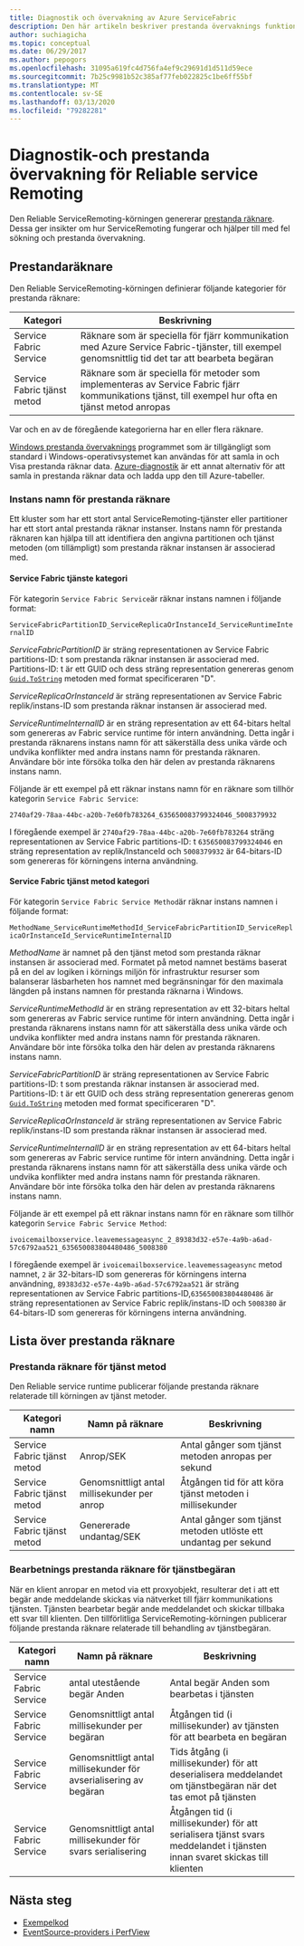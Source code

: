 ```yaml
---
title: Diagnostik och övervakning av Azure ServiceFabric
description: Den här artikeln beskriver prestanda övervaknings funktionerna i Service Fabric Reliable ServiceRemoting-körningsmiljön, t. ex. prestanda räknare som släpps av den.
author: suchiagicha
ms.topic: conceptual
ms.date: 06/29/2017
ms.author: pepogors
ms.openlocfilehash: 31095a619fc4d756fa4ef9c29691d1d511d59ece
ms.sourcegitcommit: 7b25c9981b52c385af77feb022825c1be6ff55bf
ms.translationtype: MT
ms.contentlocale: sv-SE
ms.lasthandoff: 03/13/2020
ms.locfileid: "79282281"
---
```

# <a name="diagnostics-and-performance-monitoring-for-reliable-service-remoting"></a>Diagnostik-och prestanda övervakning för Reliable service Remoting
Den Reliable ServiceRemoting-körningen genererar [prestanda räknare](https://msdn.microsoft.com/library/system.diagnostics.performancecounter.aspx). Dessa ger insikter om hur ServiceRemoting fungerar och hjälper till med fel sökning och prestanda övervakning.


## <a name="performance-counters"></a>Prestandaräknare
Den Reliable ServiceRemoting-körningen definierar följande kategorier för prestanda räknare:

| Kategori | Beskrivning |
| --- | --- |
| Service Fabric Service |Räknare som är speciella för fjärr kommunikation med Azure Service Fabric-tjänster, till exempel genomsnittlig tid det tar att bearbeta begäran |
| Service Fabric tjänst metod |Räknare som är speciella för metoder som implementeras av Service Fabric fjärr kommunikations tjänst, till exempel hur ofta en tjänst metod anropas |

Var och en av de föregående kategorierna har en eller flera räknare.

[Windows prestanda övervaknings](https://technet.microsoft.com/library/cc749249.aspx) programmet som är tillgängligt som standard i Windows-operativsystemet kan användas för att samla in och Visa prestanda räknar data. [Azure-diagnostik](../cloud-services/cloud-services-dotnet-diagnostics.md) är ett annat alternativ för att samla in prestanda räknar data och ladda upp den till Azure-tabeller.

### <a name="performance-counter-instance-names"></a>Instans namn för prestanda räknare
Ett kluster som har ett stort antal ServiceRemoting-tjänster eller partitioner har ett stort antal prestanda räknar instanser. Instans namn för prestanda räknaren kan hjälpa till att identifiera den angivna partitionen och tjänst metoden (om tillämpligt) som prestanda räknar instansen är associerad med.

#### <a name="service-fabric-service-category"></a>Service Fabric tjänste kategori
För kategorin `Service Fabric Service`är räknar instans namnen i följande format:

`ServiceFabricPartitionID_ServiceReplicaOrInstanceId_ServiceRuntimeInternalID`

*ServiceFabricPartitionID* är sträng representationen av Service Fabric partitions-ID: t som prestanda räknar instansen är associerad med. Partitions-ID: t är ett GUID och dess sträng representation genereras genom [`Guid.ToString`](https://msdn.microsoft.com/library/97af8hh4.aspx) metoden med format specificeraren "D".

*ServiceReplicaOrInstanceId* är sträng representationen av Service Fabric replik/instans-ID som prestanda räknar instansen är associerad med.

*ServiceRuntimeInternalID* är en sträng representation av ett 64-bitars heltal som genereras av Fabric service runtime för intern användning. Detta ingår i prestanda räknarens instans namn för att säkerställa dess unika värde och undvika konflikter med andra instans namn för prestanda räknaren. Användare bör inte försöka tolka den här delen av prestanda räknarens instans namn.

Följande är ett exempel på ett räknar instans namn för en räknare som tillhör kategorin `Service Fabric Service`:

`2740af29-78aa-44bc-a20b-7e60fb783264_635650083799324046_5008379932`

I föregående exempel är `2740af29-78aa-44bc-a20b-7e60fb783264` sträng representationen av Service Fabric partitions-ID: t `635650083799324046` en sträng representation av replik/InstanceId och `5008379932` är 64-bitars-ID som genereras för körningens interna användning.

#### <a name="service-fabric-service-method-category"></a>Service Fabric tjänst metod kategori
För kategorin `Service Fabric Service Method`är räknar instans namnen i följande format:

`MethodName_ServiceRuntimeMethodId_ServiceFabricPartitionID_ServiceReplicaOrInstanceId_ServiceRuntimeInternalID`

*MethodName* är namnet på den tjänst metod som prestanda räknar instansen är associerad med. Formatet på metod namnet bestäms baserat på en del av logiken i körnings miljön för infrastruktur resurser som balanserar läsbarheten hos namnet med begränsningar för den maximala längden på instans namnen för prestanda räknarna i Windows.

*ServiceRuntimeMethodId* är en sträng representation av ett 32-bitars heltal som genereras av Fabric service runtime för intern användning. Detta ingår i prestanda räknarens instans namn för att säkerställa dess unika värde och undvika konflikter med andra instans namn för prestanda räknaren. Användare bör inte försöka tolka den här delen av prestanda räknarens instans namn.

*ServiceFabricPartitionID* är sträng representationen av Service Fabric partitions-ID: t som prestanda räknar instansen är associerad med. Partitions-ID: t är ett GUID och dess sträng representation genereras genom [`Guid.ToString`](https://msdn.microsoft.com/library/97af8hh4.aspx) metoden med format specificeraren "D".

*ServiceReplicaOrInstanceId* är sträng representationen av Service Fabric replik/instans-ID som prestanda räknar instansen är associerad med.

*ServiceRuntimeInternalID* är en sträng representation av ett 64-bitars heltal som genereras av Fabric service runtime för intern användning. Detta ingår i prestanda räknarens instans namn för att säkerställa dess unika värde och undvika konflikter med andra instans namn för prestanda räknaren. Användare bör inte försöka tolka den här delen av prestanda räknarens instans namn.

Följande är ett exempel på ett räknar instans namn för en räknare som tillhör kategorin `Service Fabric Service Method`:

`ivoicemailboxservice.leavemessageasync_2_89383d32-e57e-4a9b-a6ad-57c6792aa521_635650083804480486_5008380`

I föregående exempel är `ivoicemailboxservice.leavemessageasync` metod namnet, `2` är 32-bitars-ID som genereras för körningens interna användning, `89383d32-e57e-4a9b-a6ad-57c6792aa521` är sträng representationen av Service Fabric partitions-ID,`635650083804480486` är sträng representationen av Service Fabric replik/instans-ID och `5008380` är 64-bitars-ID som genereras för körningens interna användning.

## <a name="list-of-performance-counters"></a>Lista över prestanda räknare
### <a name="service-method-performance-counters"></a>Prestanda räknare för tjänst metod

Den Reliable service runtime publicerar följande prestanda räknare relaterade till körningen av tjänst metoder.

| Kategori namn | Namn på räknare | Beskrivning |
| --- | --- | --- |
| Service Fabric tjänst metod |Anrop/SEK |Antal gånger som tjänst metoden anropas per sekund |
| Service Fabric tjänst metod |Genomsnittligt antal millisekunder per anrop |Åtgången tid för att köra tjänst metoden i millisekunder |
| Service Fabric tjänst metod |Genererade undantag/SEK |Antal gånger som tjänst metoden utlöste ett undantag per sekund |

### <a name="service-request-processing-performance-counters"></a>Bearbetnings prestanda räknare för tjänstbegäran
När en klient anropar en metod via ett proxyobjekt, resulterar det i att ett begär ande meddelande skickas via nätverket till fjärr kommunikations tjänsten. Tjänsten bearbetar begär ande meddelandet och skickar tillbaka ett svar till klienten. Den tillförlitliga ServiceRemoting-körningen publicerar följande prestanda räknare relaterade till behandling av tjänstbegäran.

| Kategori namn | Namn på räknare | Beskrivning |
| --- | --- | --- |
| Service Fabric Service |antal utestående begär Anden |Antal begär Anden som bearbetas i tjänsten |
| Service Fabric Service |Genomsnittligt antal millisekunder per begäran |Åtgången tid (i millisekunder) av tjänsten för att bearbeta en begäran |
| Service Fabric Service |Genomsnittligt antal millisekunder för avserialisering av begäran |Tids åtgång (i millisekunder) för att deserialisera meddelandet om tjänstbegäran när det tas emot på tjänsten |
| Service Fabric Service |Genomsnittligt antal millisekunder för svars serialisering |Åtgången tid (i millisekunder) för att serialisera tjänst svars meddelandet i tjänsten innan svaret skickas till klienten |

## <a name="next-steps"></a>Nästa steg
* [Exempelkod](https://azure.microsoft.com/resources/samples/?service=service-fabric&sort=0)
* [EventSource-providers i PerfView](https://blogs.msdn.microsoft.com/vancem/2012/07/09/introduction-tutorial-logging-etw-events-in-c-system-diagnostics-tracing-eventsource/)

